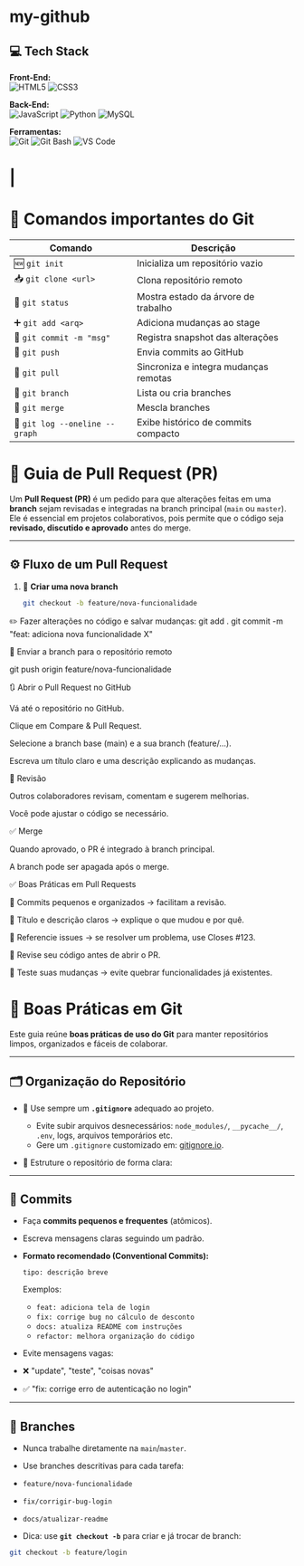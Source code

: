 
# my-github
## 💻 Tech Stack

**Front-End:**  
![HTML5](https://img.shields.io/badge/HTML5-E34F26?style=for-the-badge&logo=html5&logoColor=white)
![CSS3](https://img.shields.io/badge/CSS3-1572B6?style=for-the-badge&logo=css3&logoColor=white)

**Back-End:**  
![JavaScript](https://img.shields.io/badge/JavaScript-F7DF1E?style=for-the-badge&logo=javascript&logoColor=black)
![Python](https://img.shields.io/badge/Python-3776AB?style=for-the-badge&logo=python&logoColor=white)
![MySQL](https://img.shields.io/badge/MySQL-4479A1?style=for-the-badge&logo=mysql&logoColor=white)

**Ferramentas:**  
![Git](https://img.shields.io/badge/Git-F05032?style=for-the-badge&logo=git&logoColor=white)
![Git Bash](https://img.shields.io/badge/Git--Bash-353535?style=for-the-badge&logo=git&logoColor=white)
![VS Code](https://img.shields.io/badge/VS--Code-007ACC?style=for-the-badge&logo=visual-studio-code&logoColor=white)


#                |

# 📌 Comandos importantes do Git

| Comando                     | Descrição                               |
|-----------------------------|-----------------------------------------|
| 🆕 `git init`               | Inicializa um repositório vazio         |
| 📥 `git clone <url>`        | Clona repositório remoto                |
| 🔎 `git status`             | Mostra estado da árvore de trabalho     |
| ➕ `git add <arq>`          | Adiciona mudanças ao stage              |
| 💾 `git commit -m "msg"`    | Registra snapshot das alterações        |
| 🚀 `git push`               | Envia commits ao GitHub                 |
| 🔄 `git pull`               | Sincroniza e integra mudanças remotas   |
| 🌿 `git branch`             | Lista ou cria branches                  |
| 🔀 `git merge`              | Mescla branches                         |
| 📜 `git log --oneline --graph` | Exibe histórico de commits compacto |

# 🔄 Guia de Pull Request (PR)

Um **Pull Request (PR)** é um pedido para que alterações feitas em uma **branch** sejam revisadas e integradas na branch principal (`main` ou `master`).  
Ele é essencial em projetos colaborativos, pois permite que o código seja **revisado, discutido e aprovado** antes do merge.

---

## ⚙️ Fluxo de um Pull Request

1. 🌱 **Criar uma nova branch**
   ```bash
   git checkout -b feature/nova-funcionalidade


✏️ Fazer alterações no código e salvar mudanças:
git add .
git commit -m "feat: adiciona nova funcionalidade X"

🚀 Enviar a branch para o repositório remoto

git push origin feature/nova-funcionalidade

🔃 Abrir o Pull Request no GitHub

Vá até o repositório no GitHub.

Clique em Compare & Pull Request.

Selecione a branch base (main) e a sua branch (feature/...).

Escreva um título claro e uma descrição explicando as mudanças.

👀 Revisão

Outros colaboradores revisam, comentam e sugerem melhorias.

Você pode ajustar o código se necessário.

✅ Merge

Quando aprovado, o PR é integrado à branch principal.

A branch pode ser apagada após o merge.

✅ Boas Práticas em Pull Requests

🔹 Commits pequenos e organizados → facilitam a revisão.

🔹 Título e descrição claros → explique o que mudou e por quê.

🔹 Referencie issues → se resolver um problema, use Closes #123.

🔹 Revise seu código antes de abrir o PR.

🔹 Teste suas mudanças → evite quebrar funcionalidades já existentes.

# 📘 Boas Práticas em Git

Este guia reúne **boas práticas de uso do Git** para manter repositórios limpos, organizados e fáceis de colaborar.  

---

## 🗂️ Organização do Repositório

- 🔹 Use sempre um **`.gitignore`** adequado ao projeto.  
  - Evite subir arquivos desnecessários: `node_modules/`, `__pycache__/`, `.env`, logs, arquivos temporários etc.  
  - Gere um `.gitignore` customizado em: [gitignore.io](https://www.toptal.com/developers/gitignore).  

- 🔹 Estruture o repositório de forma clara:


---

## 💾 Commits

- Faça **commits pequenos e frequentes** (atômicos).  
- Escreva mensagens claras seguindo um padrão.  
- **Formato recomendado (Conventional Commits):**
  ```
  tipo: descrição breve
  ```
  Exemplos:
  - `feat: adiciona tela de login`
  - `fix: corrige bug no cálculo de desconto`
  - `docs: atualiza README com instruções`
  - `refactor: melhora organização do código`

- Evite mensagens vagas:
- ❌ "update", "teste", "coisas novas"  
- ✅ "fix: corrige erro de autenticação no login"

---

## 🌿 Branches

- Nunca trabalhe diretamente na `main`/`master`.  
- Use branches descritivas para cada tarefa:
- `feature/nova-funcionalidade`  
- `fix/corrigir-bug-login`  
- `docs/atualizar-readme`  

- Dica: use **`git checkout -b`** para criar e já trocar de branch:
```bash
git checkout -b feature/login
